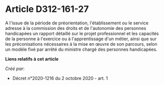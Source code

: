 # Article D312-161-27

A l'issue de la période de préorientation, l'établissement ou le service adresse à la commission des droits et de l'autonomie
des personnes handicapées un rapport détaillé sur le projet professionnel et les capacités de la personne à l'exercice ou à
l'apprentissage d'un métier, ainsi que sur les préconisations nécessaires à la mise en œuvre de son parcours, selon un modèle
fixé par arrêté du ministre chargé des personnes handicapées.

**Liens relatifs à cet article**

_Créé par_:

  - Décret n°2020-1216 du 2 octobre 2020 - art. 1
